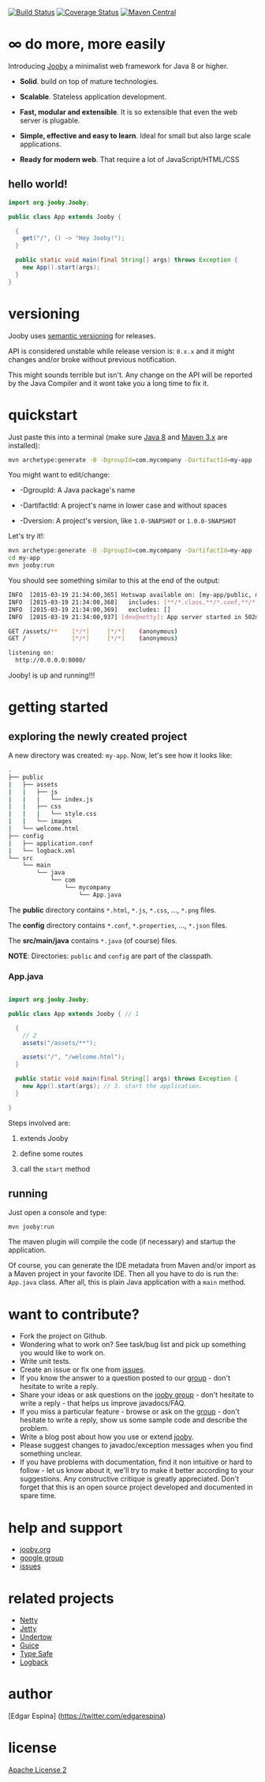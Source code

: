 [![Build Status](https://travis-ci.org/jooby-project/jooby.svg?branch=master)](https://travis-ci.org/jooby-project/jooby)
[![Coverage Status](https://img.shields.io/coveralls/jooby-project/jooby.svg)](https://coveralls.io/r/jooby-project/jooby?branch=master)
[![Maven Central](https://maven-badges.herokuapp.com/maven-central/org.jooby/jooby/badge.svg)](https://maven-badges.herokuapp.com/maven-central/org.jooby/jooby)

# &infin; do more, more easily

Introducing [Jooby](http://jooby.org) a minimalist web framework for Java 8 or higher.

* **Solid**. build on top of mature technologies.

* **Scalable**. Stateless application development.

* **Fast, modular and extensible**. It is so extensible that even the web server is plugable.

* **Simple, effective and easy to learn**. Ideal for small but also large scale applications.

* **Ready for modern web**. That require a lot of JavaScript/HTML/CSS

## hello world!

```java
import org.jooby.Jooby;

public class App extends Jooby {

  {
    get("/", () -> "Hey Jooby!");
  }

  public static void main(final String[] args) throws Exception {
    new App().start(args);
  }
}

```


versioning
=====

Jooby uses [semantic versioning](http://semver.org/) for releases.

API is considered unstable while release version is: ```0.x.x``` and it might changes and/or broke without previous notification.

This might sounds terrible but isn't. Any change on the API will be reported by the Java Compiler and it wont take you a long time to fix it.

quickstart
=====

Just paste this into a terminal (make sure [Java 8](http://www.oracle.com/technetwork/java/javase/downloads/jdk8-downloads-2133151.html) and [Maven 3.x](http://maven.apache.org/download.cgi) are installed):

```bash
mvn archetype:generate -B -DgroupId=com.mycompany -DartifactId=my-app -Dversion=1.0-SNAPSHOT -DarchetypeArtifactId=jooby-archetype -DarchetypeGroupId=org.jooby -DarchetypeVersion=0.5.0
```

You might want to edit/change:

* -DgroupId: A Java package's name

* -DartifactId: A project's name in lower case and without spaces

* -Dversion: A project's version, like ```1.0-SNAPSHOT``` or ```1.0.0-SNAPSHOT```


Let's try it!:

```bash
mvn archetype:generate -B -DgroupId=com.mycompany -DartifactId=my-app -Dversion=1.0-SNAPSHOT -DarchetypeArtifactId=jooby-archetype -DarchetypeGroupId=org.jooby -DarchetypeVersion=0.5.0
cd my-app
mvn jooby:run
```

You should see something similar to this at the end of the output:

```bash
INFO  [2015-03-19 21:34:00,365] Hotswap available on: [my-app/public, my-app/config, my-app/target/classes]
INFO  [2015-03-19 21:34:00,368]   includes: [**/*.class,**/*.conf,**/*.properties]
INFO  [2015-03-19 21:34:00,369]   excludes: []
INFO  [2015-03-19 21:34:00,937] [dev@netty]: App server started in 502ms

GET /assets/**    [*/*]     [*/*]    (anonymous)
GET /             [*/*]     [*/*]    (anonymous)

listening on:
  http://0.0.0.0:8080/
```

Jooby! is up and running!!!

getting started
=====

exploring the newly created project
-----

A new directory was created: ```my-app```. Now, let's see how it looks like:

```bash
.
├── public
|   ├── assets
|   |   ├── js
|   |   |   └── index.js
|   |   ├── css
|   |   |   └── style.css
|   |   └── images
|   └── welcome.html
├── config
|   ├── application.conf
|   └── logback.xml
└── src
    └── main
        └── java
            └── com
                └── mycompany
                    └── App.java
```

The **public** directory contains ```*.html```, ```*.js```, ```*.css```, ..., ```*.png``` files.

The **config** directory contains ```*.conf```, ```*.properties```, ..., ```*.json``` files.

The **src/main/java** contains ```*.java``` (of course) files.

**NOTE**: Directories: ```public``` and ```config``` are part of the classpath.

### App.java


```java

import org.jooby.Jooby;

public class App extends Jooby { // 1

  {
    // 2
    assets("/assets/**");

    assets("/", "/welcome.html");
  }

  public static void main(final String[] args) throws Exception {
    new App().start(args); // 3. start the application.
  }

}

```

Steps involved are:

1) extends Jooby

2) define some routes

3) call the ```start``` method

running
-----

Just open a console and type:

    mvn jooby:run

The maven plugin will compile the code (if necessary) and startup the application.

Of course, you can generate the IDE metadata from Maven and/or import as a Maven project in your favorite IDE.
Then all you have to do is run the: ```App.java``` class. After all, this is plain Java application with a ```main``` method.


want to contribute?
=====

* Fork the project on Github.
* Wondering what to work on? See task/bug list and pick up something you would like to work on.
* Write unit tests.
* Create an issue or fix one from [issues](https://github.com/jooby-project/jooby/issues).
* If you know the answer to a question posted to our [group](https://groups.google.com/forum/#!forum/jooby-project) - don't hesitate to write a reply.
* Share your ideas or ask questions on the [jooby group](https://github.com/jooby-project/jooby/issues) - don't hesitate to write a reply - that helps us improve javadocs/FAQ.
* If you miss a particular feature - browse or ask on the [group](https://groups.google.com/forum/#!forum/jooby-project) - don't hesitate to write a reply, show us some sample code and describe the problem.
* Write a blog post about how you use or extend [jooby](http://jooby.org).
* Please suggest changes to javadoc/exception messages when you find something unclear.
* If you have problems with documentation, find it non intuitive or hard to follow - let us know about it, we'll try to make it better according to your suggestions. Any constructive critique is greatly appreciated. Don't forget that this is an open source project developed and documented in spare time.

help and support
=====

* [jooby.org](http://jooby.org)
* [google group](https://groups.google.com/forum/#!forum/jooby-project)
* [issues](https://github.com/jooby-project/jooby/issues)

related projects
=====

 * [Netty](http://netty.io/)
 * [Jetty](http://eclipse.org/jetty)
 * [Undertow](http://undertow.io/)
 * [Guice](https://github.com/google/guice)
 * [Type Safe](https://github.com/typesafehub/config)
 * [Logback](http://logback.qos.ch)

author
=====

 [Edgar Espina] (https://twitter.com/edgarespina)

license
=====

[Apache License 2](http://www.apache.org/licenses/LICENSE-2.0.html)
